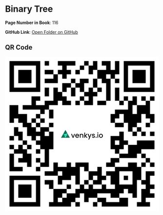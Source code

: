 # Binary Tree

**Page Number in Book**: 116

**GitHub Link**: [Open Folder on GitHub](https://github.com/venkys-media/Venky_on_Datastructures/tree/main/Binary-Tree)


## QR Code
![QR Code](./URL%20QR%20Code%20(19).png)

